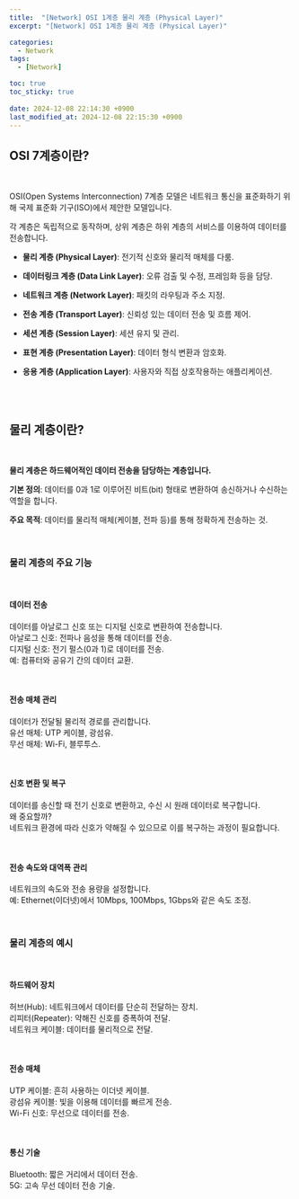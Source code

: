 ```yaml
---
title:  "[Network] OSI 1계층 물리 계층 (Physical Layer)"
excerpt: "[Network] OSI 1계층 물리 계층 (Physical Layer)"

categories:
  - Network
tags:
  - [Network]

toc: true
toc_sticky: true
 
date: 2024-12-08 22:14:30 +0900
last_modified_at: 2024-12-08 22:15:30 +0900
---
```


## OSI 7계층이란?

<br>

OSI(Open Systems Interconnection) 7계층 모델은 네트워크 통신을 표준화하기 위해 국제 표준화 기구(ISO)에서 제안한 모델입니다.

각 계층은 독립적으로 동작하며, 상위 계층은 하위 계층의 서비스를 이용하여 데이터를 전송합니다.

- **물리 계층 (Physical Layer)**: 전기적 신호와 물리적 매체를 다룸.

- **데이터링크 계층 (Data Link Layer)**: 오류 검출 및 수정, 프레임화 등을 담당.

- **네트워크 계층 (Network Layer)**: 패킷의 라우팅과 주소 지정.

- **전송 계층 (Transport Layer)**: 신뢰성 있는 데이터 전송 및 흐름 제어.

- **세션 계층 (Session Layer)**: 세션 유지 및 관리.

- **표현 계층 (Presentation Layer)**: 데이터 형식 변환과 암호화.

- **응용 계층 (Application Layer)**: 사용자와 직접 상호작용하는 애플리케이션.

<br>

<br>

## 물리 계층이란?

<br>

**물리 계층은 하드웨어적인 데이터 전송을 담당하는 계층입니다.**

**기본 정의**: 데이터를 0과 1로 이루어진 비트(bit) 형태로 변환하여 송신하거나 수신하는 역할을 합니다.

**주요 목적**: 데이터를 물리적 매체(케이블, 전파 등)를 통해 정확하게 전송하는 것.

<br>

### 물리 계층의 주요 기능

<br>

#### 데이터 전송

데이터를 아날로그 신호 또는 디지털 신호로 변환하여 전송합니다.  
아날로그 신호: 전파나 음성을 통해 데이터를 전송.  
디지털 신호: 전기 펄스(0과 1)로 데이터를 전송.  
예: 컴퓨터와 공유기 간의 데이터 교환.

<br>

#### 전송 매체 관리

데이터가 전달될 물리적 경로를 관리합니다.  
유선 매체: UTP 케이블, 광섬유.  
무선 매체: Wi-Fi, 블루투스.  

<br>

#### 신호 변환 및 복구

데이터를 송신할 때 전기 신호로 변환하고, 수신 시 원래 데이터로 복구합니다.  
왜 중요할까?  
네트워크 환경에 따라 신호가 약해질 수 있으므로 이를 복구하는 과정이 필요합니다.  

<br>

#### 전송 속도와 대역폭 관리

네트워크의 속도와 전송 용량을 설정합니다.  
예: Ethernet(이더넷)에서 10Mbps, 100Mbps, 1Gbps와 같은 속도 조정.  

<br>

### 물리 계층의 예시

<br>

#### 하드웨어 장치

허브(Hub): 네트워크에서 데이터를 단순히 전달하는 장치.  
리피터(Repeater): 약해진 신호를 증폭하여 전달.  
네트워크 케이블: 데이터를 물리적으로 전달.

<br>

#### 전송 매체

UTP 케이블: 흔히 사용하는 이더넷 케이블.  
광섬유 케이블: 빛을 이용해 데이터를 빠르게 전송.  
Wi-Fi 신호: 무선으로 데이터를 전송.

<br>

#### 통신 기술

Bluetooth: 짧은 거리에서 데이터 전송.  
5G: 고속 무선 데이터 전송 기술.